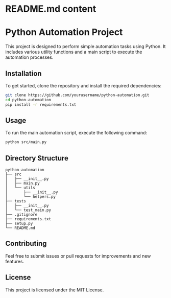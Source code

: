 # README.md content

# Python Automation Project

This project is designed to perform simple automation tasks using Python. It includes various utility functions and a main script to execute the automation processes.

## Installation

To get started, clone the repository and install the required dependencies:

```bash
git clone https://github.com/yourusername/python-automation.git
cd python-automation
pip install -r requirements.txt
```

## Usage

To run the main automation script, execute the following command:

```bash
python src/main.py
```

## Directory Structure

```
python-automation
├── src
│   ├── __init__.py
│   ├── main.py
│   └── utils
│       ├── __init__.py
│       └── helpers.py
├── tests
│   ├── __init__.py
│   └── test_main.py
├── .gitignore
├── requirements.txt
├── setup.py
└── README.md
```

## Contributing

Feel free to submit issues or pull requests for improvements and new features. 

## License

This project is licensed under the MIT License.
